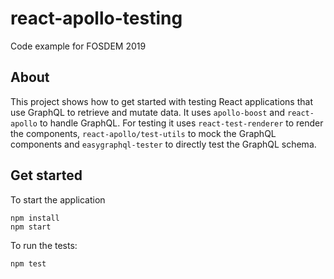# react-apollo-testing
Code example for FOSDEM 2019

## About

This project shows how to get started with testing React applications that use GraphQL to retrieve and mutate data. It uses `apollo-boost` and `react-apollo` to handle GraphQL. For testing it uses `react-test-renderer` to render the components, `react-apollo/test-utils` to mock the GraphQL components and `easygraphql-tester` to directly test the GraphQL schema.

## Get started

To start the application
```
npm install
npm start
```

To run the tests:

```
npm test
```


